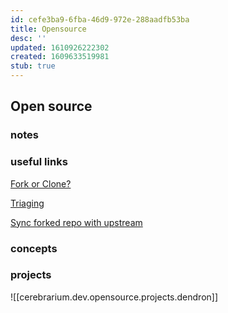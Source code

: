 ```yaml
---
id: cefe3ba9-6fba-46d9-972e-288aadfb53ba
title: Opensource
desc: ''
updated: 1610926222302
created: 1609633519981
stub: true
---
```


## Open source

### notes

### useful links
[Fork or Clone?](https://opensource.com/article/19/11/first-open-source-contribution-fork-clone)

[Triaging](https://opensource.com/life/16/8/how-get-bugs-fixed-open-source-software)

[Sync forked repo with upstream](https://help.github.com/articles/syncing-a-fork/)

### concepts


### projects
![[cerebrarium.dev.opensource.projects.dendron]]
